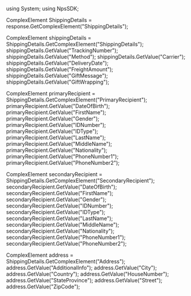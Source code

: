 using System;
using NpsSDK;

ComplexElement ShippingDetails = response.GetComplexElement("ShippingDetails");


ComplexElement shippingDetails = ShippingDetails.GetComplexElement("ShippingDetails");
shippingDetails.GetValue("TrackingNumber");
shippingDetails.GetValue("Method");
shippingDetails.GetValue("Carrier");
shippingDetails.GetValue("DeliveryDate");
shippingDetails.GetValue("FreightAmount");
shippingDetails.GetValue("GiftMessage");
shippingDetails.GetValue("GiftWrapping");

ComplexElement primaryRecipient = ShippingDetails.GetComplexElement("PrimaryRecipient");
primaryRecipient.GetValue("DateOfBirth");
primaryRecipient.GetValue("FirstName");
primaryRecipient.GetValue("Gender");
primaryRecipient.GetValue("IDNumber");
primaryRecipient.GetValue("IDType");
primaryRecipient.GetValue("LastName");
primaryRecipient.GetValue("MiddleName");
primaryRecipient.GetValue("Nationality");
primaryRecipient.GetValue("PhoneNumber1");
primaryRecipient.GetValue("PhoneNumber2");


ComplexElement secondaryRecipient = ShippingDetails.GetComplexElement("SecondaryRecipient");
secondaryRecipient.GetValue("DateOfBirth");
secondaryRecipient.GetValue("FirstName");
secondaryRecipient.GetValue("Gender");
secondaryRecipient.GetValue("IDNumber");
secondaryRecipient.GetValue("IDType");
secondaryRecipient.GetValue("LastName");
secondaryRecipient.GetValue("MiddleName");
secondaryRecipient.GetValue("Nationality");
secondaryRecipient.GetValue("PhoneNumber1");
secondaryRecipient.GetValue("PhoneNumber2");


ComplexElement address = ShippingDetails.GetComplexElement("Address");
address.GetValue("AdditionalInfo");
address.GetValue("City");
address.GetValue("Country");
address.GetValue("HouseNumber");
address.GetValue("StateProvince");
address.GetValue("Street");
address.GetValue("ZipCode");


